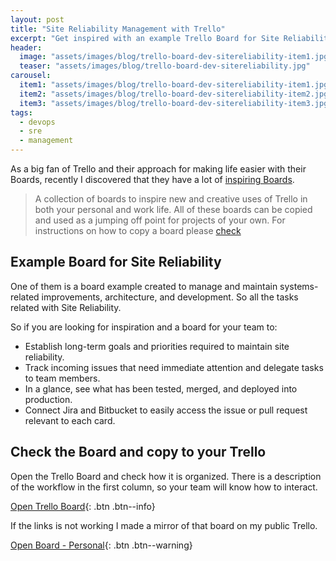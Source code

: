 ```yaml
---
layout: post
title: "Site Reliability Management with Trello"
excerpt: "Get inspired with an example Trello Board for Site Reliability Engineers"
header:
  image: "assets/images/blog/trello-board-dev-sitereliability-item1.jpg"
  teaser: "assets/images/blog/trello-board-dev-sitereliability.jpg"
carousel:
  item1: "assets/images/blog/trello-board-dev-sitereliability-item1.jpg"
  item2: "assets/images/blog/trello-board-dev-sitereliability-item2.jpg"
  item3: "assets/images/blog/trello-board-dev-sitereliability-item3.jpg"
tags: 
  - devops
  - sre
  - management
---
```


As a big fan of Trello and their approach for making life easier with their Boards, recently I discovered that they have a lot of [inspiring Boards](https://trello.com/inspiringboards).

> A collection of boards to inspire new and creative uses of Trello in both your personal and work life. All of these boards can be copied and used as a jumping off point for projects of your own.
> For instructions on how to copy a board please [check](http://help.trello.com/article/802-copying-cards-lists-or-boards)

## Example Board for Site Reliability

One of them is a board example created to manage and maintain systems-related improvements, architecture, and development. So all the tasks related with Site Reliability.

So if you are looking for inspiration and a board for your team to:
* Establish long-term goals and priorities required to maintain site reliability.
* Track incoming issues that need immediate attention and delegate tasks to team members.
* In a glance, see what has been tested, merged, and deployed into production.
* Connect Jira and Bitbucket to easily access the issue or pull request relevant to each card.

## Check the Board and copy to your Trello

Open the Trello Board and check how it is organized. There is a description of the workflow in the first column, so your team will know how to interact.

[Open Trello Board](https://trello.com/b/JNM99zAE/site-reliability){: .btn .btn--info}

If the links is not working I made a mirror of that board on my public Trello.

[Open Board - Personal](https://trello.com/b/lDUgkRCt/site-reliability){: .btn .btn--warning}
